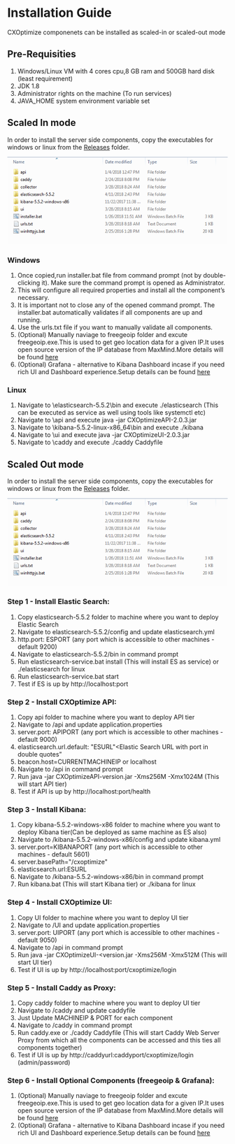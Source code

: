 # Installation Guide

CXOptimize componenets can be installed as scaled-in or scaled-out mode

##	Pre-Requisities
1.  Windows/Linux VM with 4 cores cpu,8 GB ram and 500GB hard disk (least requirement)
2.  JDK 1.8
3.  Administrator rights on the machine (To run services)
4.  JAVA_HOME system environment variable set

	
##	Scaled In mode

In order to install the server side components, copy the executables for windows or linux from the [Releases](../../Releases/latest/executables/cxoptimizecomponents) folder.
	
![](/Documents/images/installpackage.png "CXOptimize components")

###	Windows
1.  Once copied,run installer.bat file from command prompt (not by double-clicking it). Make sure the command prompt is opened as Administrator.
2.  This will configure all required properties and install all the component’s necessary.
3.  It is important not to close any of the opened command prompt. The installer.bat automatically validates if all components are up and running.
4.  Use the urls.txt file if you want to manually validate all components.
5.	(Optional) Manually naviage to freegeoip folder and excute freegeoip.exe.This is used to get geo location data for a given IP.It uses open source version of the IP database from MaxMind.More details will be found [here](https://github.com/fiorix/freegeoip)
6.	(Optional) Grafana - alternative to Kibana Dashboard incase if you need rich UI and Dashboard experience.Setup details can be found [here](https://github.com/grafana/grafana)

###	Linux
1.	Navigate to \elasticsearch-5.5.2\bin and execute ./elasticsearch (This can be executed as service as well using tools like systemctl etc)
2.	Navigate to \api and execute java -jar CXOptimizeAPI-2.0.3.jar
3.	Navigate to \kibana-5.5.2-linux-x86_64\bin and execute ./kibana
4.	Navigate to \ui and execute java -jar CXOptimizeUI-2.0.3.jar
5.	Navigate to \caddy and execute ./caddy Caddyfile
	
##	Scaled Out mode
In order to install the server side components, copy the executables for windows or linux from the [Releases](../../Releases/latest/executables/cxoptimizecomponents) folder.

![](/Documents/images/installpackage.png "CXOptimize components") 
 
### Step 1 - Install Elastic Search:
1.  Copy elasticsearch-5.5.2 folder to machine where you want to deploy Elastic Search
2.  Navigate to elasticsearch-5.5.2/config and update elasticsearch.yml
3.  http.port: ESPORT (any port which is accessible to other machines - default 9200) 
4.  Navigate to elasticsearch-5.5.2/bin in command prompt
5.  Run elasticsearch-service.bat install (This will install ES as service) or ./elasticsearch for linux
6.  Run elasticsearch-service.bat start
7.  Test if ES is up by http://localhost:port

### Step 2 - Install CXOptimize API:
1.   Copy api folder to machine where you want to deploy API tier
2.   Navigate to /api and update application.properties
3.   server.port: APIPORT (any port which is accessible to other machines - default 9000)
4.   elasticsearch.url.default: "ESURL"<Elastic Search URL with port in double quotes”
5.   beacon.host=CURRENTMACHINEIP or localhost
6.   Navigate to /api in command prompt
7.   Run java -jar CXOptimizeAPI-version.jar -Xms256M -Xmx1024M (This will start API tier)
8.   Test if API is up by http://localhost:port/health

### Step 3 - Install Kibana:
1.   Copy kibana-5.5.2-windows-x86 folder to machine where you want to deploy Kibana tier(Can be deployed as same machine as ES also)
2.   Navigate to /kibana-5.5.2-windows-x86/config and update kibana.yml
3.   server.port=KIBANAPORT (any port which is accessible to other machines - default 5601)
4.   server.basePath="/cxoptimize"
5.   elasticsearch.url:ESURL
6.   Navigate to /kibana-5.5.2-windows-x86/bin in command prompt
7.   Run kibana.bat (This will start Kibana tier) or ./kibana for linux

### Step 4 - Install CXOptimize UI:
1.   Copy UI folder to machine where you want to deploy UI tier
2.   Navigate to /UI and update application.properties
3.   server.port: UIPORT (any port which is accessible to other machines - default 9050)
4.   Navigate to /api in command prompt
5.   Run java -jar CXOptimizeUI-<version.jar -Xms256M -Xmx512M (This will start UI tier)
6.   Test if UI is up by http://localhost:port/cxoptimize/login

### Step 5 - Install Caddy as Proxy:
1.   Copy caddy folder to machine where you want to deploy UI tier
2.   Navigate to /caddy and update caddyfile
3.   Just Update MACHINEIP & PORT for each component
4.   Navigate to /caddy in command prompt
5.   Run caddy.exe or ./caddy Caddyfile (This will start Caddy Web Server Proxy from which all the components can be accessed and this ties all components together)
6.   Test if UI is up by http://caddyurl:caddyport/cxoptimize/login (admin/password)

### Step 6 - Install Optional Components (freegeoip & Grafana):
1.	(Optional) Manually naviage to freegeoip folder and excute freegeoip.exe.This is used to get geo location data for a given IP.It uses open source version of the IP database from MaxMind.More details will be found [here](https://github.com/fiorix/freegeoip)
2.	(Optional) Grafana - alternative to Kibana Dashboard incase if you need rich UI and Dashboard experience.Setup details can be found [here](https://github.com/grafana/grafana)

